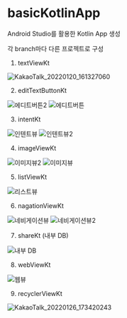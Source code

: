 # basicKotlinApp

Android Studio를 활용한 Kotlin App 생성

각 branch마다 다른 프로젝트로 구성

1. textViewKt

![KakaoTalk_20220120_161327060](https://user-images.githubusercontent.com/84887939/150292492-000832d2-83d6-47a2-941c-8d5b1655603f.jpg)

2. editTextButtonKt

![에디트버튼2](https://user-images.githubusercontent.com/84887939/150294135-77360b15-1963-4e72-838f-1fcb8bacfe0a.jpg)
![에디트버튼](https://user-images.githubusercontent.com/84887939/150294144-0fc50466-74ee-472d-b522-30e95be545c8.jpg)


3. intentKt

![인텐트뷰](https://user-images.githubusercontent.com/84887939/150294442-7c73cafc-3162-47dc-ba7d-305e58d0a5b1.jpg)
![인텐트뷰2](https://user-images.githubusercontent.com/84887939/150294394-fd92c19f-524b-4775-a40d-0813f60f6d1f.jpg)

4. imageViewKt

![이미지뷰2](https://user-images.githubusercontent.com/84887939/150294590-9bf579a8-52b9-49f4-b61a-4c4d717f2144.jpg)
![이미지뷰](https://user-images.githubusercontent.com/84887939/150294547-dbdece9b-ae48-4ae7-9940-4524393ade98.jpg)

5. listViewKt

![리스트뷰](https://user-images.githubusercontent.com/84887939/150294775-64b76758-5fcb-438f-acef-45ebd5d133e4.jpg)

6. nagationViewKt

![네비게이션뷰](https://user-images.githubusercontent.com/84887939/150293081-45a75969-2de1-4717-8a1f-fc431483c5eb.jpg)
![네비게이션뷰2](https://user-images.githubusercontent.com/84887939/150293096-575c9cd7-22de-4f62-9326-d126ee2bc3dd.jpg)

7. shareKt (내부 DB)

![내부 DB](https://user-images.githubusercontent.com/84887939/150729861-9f00ede3-79f6-4494-88f6-03a8d4c9335f.jpg)

8. webViewKt

![웹뷰](https://user-images.githubusercontent.com/84887939/150729890-74cdaaa5-1f0f-4454-b0b4-ae50c89a9d42.jpg)

9. recyclerViewKt

![KakaoTalk_20220126_173420243](https://user-images.githubusercontent.com/84887939/151130113-2973ba43-01c4-489b-b5b2-d3835b1cc0ce.jpg)

